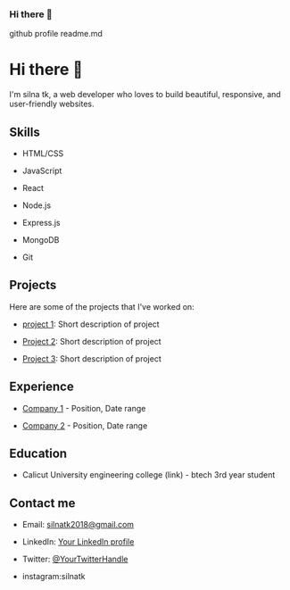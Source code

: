 ### Hi there 👋

<!--
**Silnatk/Silnatk** is a ✨ _special_ ✨ repository because its `README.md` (this file) appears on your GitHub profile.

Here are some ideas to get you started:

- 🔭 I’m currently working on ...
- 🌱 I’m currently learning ...
- 👯 I’m looking to collaborate on ...
- 🤔 I’m looking for help with ...
- 💬 Ask me about ...
- 📫 How to reach me: ...
- 😄 Pronouns: ...
- ⚡ Fun fact: ...
-->
github profile readme.md

# Hi there 👋

I'm silna tk, a web developer who loves to build beautiful, responsive, and user-friendly websites. 

## Skills

- HTML/CSS

- JavaScript

- React

- Node.js

- Express.js

- MongoDB

- Git

## Projects

Here are some of the projects that I've worked on:

- [project 1](link): Short description of project

- [Project 2](link): Short description of project

- [Project 3](link): Short description of project

## Experience

- [Company 1](link) - Position, Date range

- [Company 2](link) - Position, Date range

## Education

- Calicut University engineering college (link) - btech 3rd year student 

## Contact me

- Email: silnatk2018@gmail.com

- LinkedIn: [Your LinkedIn profile](link)

- Twitter: [@YourTwitterHandle](link)
- instagram:silnatk
